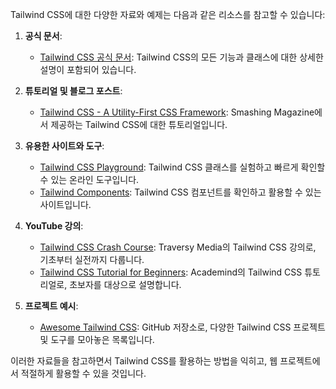 Tailwind CSS에 대한 다양한 자료와 예제는 다음과 같은 리소스를 참고할 수 있습니다:

1. **공식 문서**:
   - [Tailwind CSS 공식 문서](https://tailwindcss.com/docs): Tailwind CSS의 모든 기능과 클래스에 대한 상세한 설명이 포함되어 있습니다.

2. **튜토리얼 및 블로그 포스트**:
   - [Tailwind CSS - A Utility-First CSS Framework](https://www.smashingmagazine.com/2020/02/tailwindcss-react-project/): Smashing Magazine에서 제공하는 Tailwind CSS에 대한 튜토리얼입니다.

3. **유용한 사이트와 도구**:
   - [Tailwind CSS Playground](https://play.tailwindcss.com/): Tailwind CSS 클래스를 실험하고 빠르게 확인할 수 있는 온라인 도구입니다.
   - [Tailwind Components](https://tailwindcomponents.com/): Tailwind CSS 컴포넌트를 확인하고 활용할 수 있는 사이트입니다.

4. **YouTube 강의**:
   - [Tailwind CSS Crash Course](https://www.youtube.com/watch?v=UBOj6rqRUME): Traversy Media의 Tailwind CSS 강의로, 기초부터 실전까지 다룹니다.
   - [Tailwind CSS Tutorial for Beginners](https://www.youtube.com/watch?v=UBOj6rqRUME): Academind의 Tailwind CSS 튜토리얼로, 초보자를 대상으로 설명합니다.

5. **프로젝트 예시**:
   - [Awesome Tailwind CSS](https://github.com/aniftyco/awesome-tailwindcss): GitHub 저장소로, 다양한 Tailwind CSS 프로젝트 및 도구를 모아놓은 목록입니다.

이러한 자료들을 참고하면서 Tailwind CSS를 활용하는 방법을 익히고, 웹 프로젝트에서 적절하게 활용할 수 있을 것입니다.